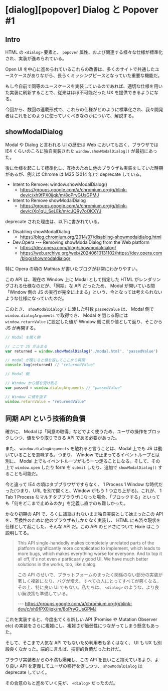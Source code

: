 # [dialog][popover] Dialog と Popover #1

## Intro

HTML の `<dialog>` 要素と、 `popover` 属性、および関連する様々な仕様が標準化され、実装が進められている。

Open UI を中心に進められているこれらの改善は、多くのサイトで共通したユースケースがありながら、長らくミッシングピースとなっていた重要な機能だ。

もし今自前で同等のユースケースを実装しているのであれば、適切な仕様を用いた実装に刷新することで、従来はほぼ不可能だった UX を提供できるようになる。

今回から、数回の連載形式で、これらの仕様がどのように標準化され、我々開発者はこれをどのように使っていくべきなのかについて、解説する。


## showModalDialog

Modal や Dialog と言われる UI の歴史は Web においても古く、ブラウザでは IE4 くらいのころに独自実装された `window.showModalDialog()` が最初にあった。

後に仕様を起こして標準化し、互換のために他のブラウザも実装をしていた時期があるが、例えば Chrome は M35 (2014 年)で deprecate している。

- Intent to Remove: window.showModalDialog()
  - https://groups.google.com/a/chromium.org/g/blink-dev/c/xh9fPX0ijqk/m/8oPryGUsGPMJ
- Intent to Remove showModalDialog
  - https://groups.google.com/a/chromium.org/g/blink-dev/c/Xp1qU_SeLEk/m/cJQRy7oOKXYJ

deprecate された理由は、以下に書かれている。

- Disabling showModalDialog
  - https://blog.chromium.org/2014/07/disabling-showmodaldialog.html
- Dev.Opera --- Removing showModalDialog from the Web platform
  - https://dev.opera.com/blog/showmodaldialog/
  - https://web.archive.org/web/20240610131102/https://dev.opera.com/blog/showmodaldialog/

特に Opera の頃の Mathias が書いたブログが非常にわかりやすい。

この API は、現在の Window 上に Modal として指定した HTML がレンダリングされる仕様なのだが、「同期」な API だったため、 Modal が開いている間「Window 側の JS の実行が完全に止まる」という、今となっては考えられないような仕様になっていたのだ。

このとき、 `showModalDialog()` に渡した引数 `passedValue` は、 Modal 側で `window.dialogArguments` で取得でき、 Modal を閉じる際には `window.returnValue` に設定した値が Window 側に戻り値として返り、そこから JS が再開する。

```js
// Modal を開く側

// ここで JS が止まる
var returned = window.showModalDialog('./modal.html', 'passedValue')

// modal が閉じると値を返してここから再開
console.log(returned) // "returnedValue"
```

```js
// Modal 側

// Window から値を受け取る
var passed = window.dialogArguments // "passedValue"

// Window に値を返す
window.returnValue = "returnedValue"
```


## 同期 API という技術的負債

確かに、 Modal は「同意の取得」などでよく使うため、ユーザの操作をブロックしつつ、値をやり取りできる API である必要があった。

また、 `window.dialogArguments` を触れると言うことは、Modal 上でも JS は動いていることを意味する。つまり、 Window で止まってるイベントループとは別に、 Modal 上でもイベントループがもう一つ走ることになる。そして、その上で `window.open` したり form を `submit` したり、追加で `showModalDialog()` することも可能だ。

今と違って IE4 の頃はタブブラウザですらなく、 1 Process 1 Window な時代だった(つまり、URL を別で開くと、Window がもう 1 つ立ち上がる)。これが、 1 Tab 1 Process なマルチタブブラウザになった場合、「ブロックする」といっても「何をどこまで止めるのか」を定義し直すのも難しかった。

かなり初期の API で、ろくに議論されないまま独自実装として始まったこの API を、互換性のために他のブラウザもしかたなく実装し、 HTML にも渋々現状を仕様として起こした、そんな API だ。この API のヒドさについて Hixie はこう説明してる。

> This API single-handedly makes completely unrelated parts of the platform significantly more complicated to implement, which leads to more bugs, which makes everything worse for everyone.
> And to top it all off, it's not even a particuarly good UI. We have much better solutions in the works, too, like dialog.
>
> この API のせいで、プラットフォームのまったく関係のない部分の実装が著しく複雑になり、バグが増え、すべての人にとってすべてが悪くなる。
> その上、特に良い UI でもない。私たちは、 `<dialog>` のような、より良い解決策も準備している。
>
> --- https://groups.google.com/a/chromium.org/g/blink-dev/c/xh9fPX0ijqk/m/8oPryGUsGPMJ

これを実装すると、今度出てくる新しい API (Promise や Mutation Observer etc) の実装をさらに複雑にし、複雑さが脆弱性につながってしまう懸念もあった。

そして、そこまで人気な API でもないため利用者も多くはなく、 UI も UX も別段良くなかった。端的に言えば、技術的負債だったわけだ。

ブラウザ実装者からの不満も爆発し、この API を長いこと抱えているより、より良い API を定義してユーザの移行を促しつつ、 `showModalDialog` は deprecate していく。

その合意のもと進めていく先が、 `<dialog>` だったのだ。